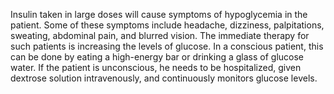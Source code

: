Insulin taken in large doses will cause symptoms of hypoglycemia in the patient. Some of these symptoms include headache, dizziness, palpitations, sweating, abdominal pain, and blurred vision. The immediate therapy for such patients is increasing the levels of glucose. In a conscious patient, this can be done by eating a high-energy bar or drinking a glass of glucose water. If the patient is unconscious, he needs to be hospitalized, given dextrose solution intravenously, and continuously monitors glucose levels.